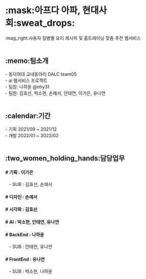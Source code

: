 <h1>:mask:아프다 아파, 현대사회:sweat_drops:</h1>
:mag_right:사용자 질병별 요리 레시피 및 홈트레이닝 맞춤 추천 웹서비스 <br>

<br>
<h2>:memo:팀소개</h2>
- 동덕여대 교내동아리 DALC team05 <br>
- ai 웹서비스 프로젝트 <br>
- 팀장: 나하윤 @nhy31 <br>
- 팀원: 김효선, 박소현, 손예서, 안태연, 이가은, 유나연 <br>

<br>
<h2>:calendar:기간</h2>
- 기획 2021/09 ~ 2021/12 <br>
- 개발 2022/01 ~ 2022/02 <br>

<br>
<h2>:two_women_holding_hands:담당업무</h2>
<h4> # 기획 : 이가은 </h4> &nbsp;&nbsp; - SUB : 김효선, 손예서 </font><br>
<h4> # 디자인 : 손예서 </h4>
<h4> # 시각화 : 김효선 </h4>
<h4> # AI : 박소현, 안태연, 유나연 </h4>
<h4> # BackEnd : 나하윤 </h4>
&nbsp;&nbsp; - SUB : 안태연, 유나연 <br>
<h4> # FrontEnd : 유나연 </h4>
&nbsp;&nbsp; - SUB : 박소현, 나하윤 <br>


